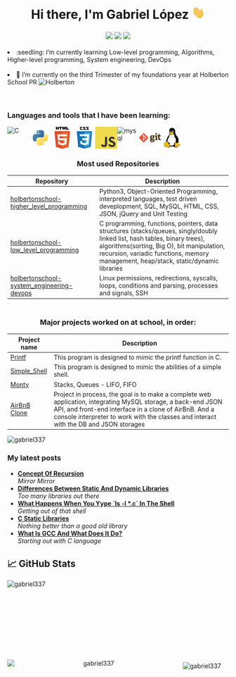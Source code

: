 <h1 align="center">Hi there, I'm Gabriel López <img src="https://raw.githubusercontent.com/ABSphreak/ABSphreak/master/gifs/Hi.gif" width="30"> </h1>
<h3 align="center"><a href="mailto:g.david.lopezruiz@gmail.com"><img src="https://img.shields.io/badge/EMAIL-red?style=for-the-badge"></a>
<a href='https://github.com/gabriel337/gabriel337/blob/main/Gabriel-Resume.pdf'><img src="https://img.shields.io/badge/RESUME-important?style=for-the-badge"></a>
<a href="https://www.linkedin.com/in/gabriel-l%C3%B3pez-ruiz-4312b792/"><img src="https://img.shields.io/badge/LINKEDIN-blue?style=for-the-badge"></a>
</h3>
<li> :seedling: I’m currently learning Low-level programming, Algorithms, Higher-level programming, System engineering, DevOps </li><br/>
<li>🔭 I’m currently on the third Trimester of my foundations year at Holberton School PR <img src="https://blog.holbertonschool.com/wp-content/uploads/2019/04/avatar_profile.jpg" width="20" title="Holberton"> </li><br/><br/>

<h3>Languages and tools that I have been learning:</h3>

<a href="https://github.com/gabriel337/holbertonschool-low_level_programming">
  <img align="left" alt="C" width="50px" src="https://cdn.iconscout.com/icon/free/png-512/c-programming-569564.png" />
</a>
<a href="https://github.com/gabriel337/holbertonschool-higher_level_programming">
  <img align="left" alt="Python" width="50px" src="https://raw.githubusercontent.com/github/explore/80688e429a7d4ef2fca1e82350fe8e3517d3494d/topics/python/python.png" />
</a>
<a href="https://github.com/gabriel337/holbertonschool-higher_level_programming">
  <img align="left" alt="html" width="50px" src="https://raw.githubusercontent.com/github/explore/80688e429a7d4ef2fca1e82350fe8e3517d3494d/topics/html/html.png" />
</a>
<a href="https://github.com/gabriel337/holbertonschool-higher_level_programming">
  <img align="left" alt="css" width="50px" src="https://raw.githubusercontent.com/github/explore/80688e429a7d4ef2fca1e82350fe8e3517d3494d/topics/css/css.png" />
</a>
<a href="https://github.com/gabriel337/holbertonschool-higher_level_programming">
  <img align="left" alt="JS" width="50px" src="https://raw.githubusercontent.com/github/explore/80688e429a7d4ef2fca1e82350fe8e3517d3494d/topics/javascript/javascript.png" />
</a>
<a href="https://github.com/gabriel337/holbertonschool-higher_level_programming">
  <img align="left" alt="mysql" width="50px" height="50px" src="https://kinsta.com/fr/wp-content/uploads/sites/4/2019/04/logo-mysql-1.svg" />
</a>
<a href="https://github.com/gabriel337/">
  <img align="left" alt="git" width="50px" height="50px" src="https://raw.githubusercontent.com/github/explore/80688e429a7d4ef2fca1e82350fe8e3517d3494d/topics/git/git.png" />
</a>
<a href="https://github.com/gabriel337/holberton-system_engineering-devops">
  <img align="left" alt="linux" width="50px" src="https://raw.githubusercontent.com/github/explore/80688e429a7d4ef2fca1e82350fe8e3517d3494d/topics/linux/linux.png" />
</a>
<br><br><br>

<h3 align="center">Most used Repositories</h3>

| Repository | Description |
| --- | --- |
| [ holbertonschool-higher_level_programming](https://github.com/gabriel337/holbertonschool-higher_level_programming) | Python3, Object-Oriented Programming, interpreted languages, test driven deveplopment, SQL, MySQL, HTML, CSS, JSON, jQuery and Unit Testing |
| [ holbertonschool-low_level_programming](https://github.com/gabriel337/holbertonschool-low_level_programming) | C programming, functions, pointers, data structures (stacks/queues, singly/doubly linked list, hash tables, binary trees), algorithms(sorting, Big O), bit manipulation, recursion, variadic functions, memory management, heap/stack, static/dynamic libraries |
| [ holbertonschool-system_engineering-devops](https://github.com/gabriel337/holberton-system_engineering-devops) | Linux permissions, redirections, syscalls, loops, conditions and parsing, processes and signals, SSH |

<h3 align="center"><br>Major projects worked on at school, in order:</h3> 
  
| Project name | Description |
| --- | --- |
|[Printf](https://github.com/gabriel337/printf)| This program is designed to mimic the printf function in C.|
|[Simple_Shell](https://github.com/gabriel337/simple_shell)| This program is designed to mimic the abilities of a simple shell. |
|[Monty](https://github.com/gabriel337/monty) | Stacks, Queues - LIFO, FIFO |
|[AirBnB Clone](https://github.com/gabriel337/AirBnB_clone)| Project in process, the goal is to make a complete web application, integrating MySQL storage, a back-end JSON API, and front-end interface in a clone of AirBnB. And a console interpreter to work with the classes and interact with the DB and JSON storages|

<p align="left"> <img src="https://komarev.com/ghpvc/?username=gabriel337&label=Profile%20views&color=0e75b6&style=flat" alt="gabriel337" /> </p>


</p>
              <h3>My latest posts</h3>
<ul>
  <li><a href="https://www.linkedin.com/pulse/concept-recursion-gabriel-l%C3%B3pez-ruiz/"><b>Concept Of Recursion</b></a><br/><i>Mirror Mirror</i></li>
                                                                                                                                         
<li><a href="https://www.linkedin.com/pulse/differences-between-static-dynamic-libraries-gabriel-l%C3%B3pez-ruiz/"><b>Differences Between Static And Dynamic Libraries</b></a><br/><i>Too many libraries out there</i></li>
  
 <li><a href="https://www.linkedin.com/pulse/what-happens-when-you-type-ls-l-c-shell-gabriel-l%C3%B3pez-ruiz/"><b>What Happens When You Yype `ls -l *.c`​ In The Shell</b></a><br/><i>Getting out of that shell</i></li>
                                                                                                               <li><a href="https://www.linkedin.com/pulse/c-static-libraries-gabriel-l%C3%B3pez-ruiz/"><b>C Static Libraries</b></a><br/><i>Nothing better than a good old library</i></li>
 
 <li><a href="https://www.linkedin.com/pulse/what-gcc-does-do-gabriel-l%C3%B3pez-ruiz/"><b>What Is GCC And What Does It Do?</b></a><br/><i>Starting out with C language</i></li>
</ul>


                                                                                                                                                     
                                                                                                              
   ## &#x1f4c8; GitHub Stats

<p align="left"> <img align="left" src="https://github-readme-stats.vercel.app/api/top-langs?username=gabriel337&show_icons=true&locale=en&layout=compact&theme=radical" alt="gabriel337" width=400 height=180/></p>

<p align="center"> <img align="left" src="https://github-readme-stats.vercel.app/api?username=gabriel337&show_icons=true&theme=radical" alt="gabriel337" width=400 height=180/></p>

</br></br></br></br></br></br></br></br>
 <p> &emsp;&emsp;&emsp;&emsp;&emsp; &emsp;&emsp; &emsp;&emsp;&emsp;&emsp;&emsp;&emsp;&emsp;<img align="center" src="https://github-readme-streak-stats.herokuapp.com/?user=gabriel337&theme=radical" alt="gabriel337" width= 400 height=150/> </p>
</br>
